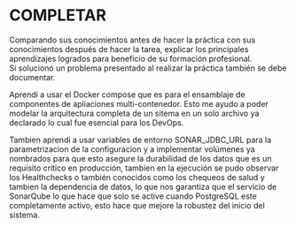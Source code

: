# COMPLETAR  
Comparando sus conocimientos antes de hacer la práctica con sus conocimientos después de hacer la tarea, explicar los principales aprendizajes logrados para beneficio de su formación profesional.  
Si solucionó un problema presentado al realizar la práctica también se debe documentar.

Aprendi a usar el Docker compose que es para el ensamblaje de componentes de apliaciones multi-contenedor. Esto me ayudo a poder modelar la arquitectura completa de un sitema en un solo archivo ya declarado lo cual fue esencial para los DevOps. 

Tambien aprendi a usar variables de entorno SONAR_JDBC_URL para la parametrizacion de la configuracion y a implementar volúmenes ya nombrados para que esto asegure la durabilidad de los datos que es un requisito crítico en producción, tambien en la ejecución se pudo observar los Healthchecks o también conocidos como los chequeos de salud y tambien la dependencia de datos, lo que nos garantiza que el servicio de SonarQube lo que hace que solo se active cuando PostgreSQL este completamente activo, esto hace que mejore la robustez del inicio del sistema. 

